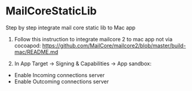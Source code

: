 # MailCoreStaticLib
Step by step integrate mail core static lib to Mac app

1. Follow this instruction to integrate mailcore 2 to mac app not via cocoapod:
https://github.com/MailCore/mailcore2/blob/master/build-mac/README.md

2. In App Target -> Signing & Capabilities -> App sandbox:
- Enable Incoming connections server
- Enable Outcoming connections server
